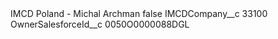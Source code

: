 <?xml version="1.0" encoding="UTF-8"?>
<CustomMetadata xmlns="http://soap.sforce.com/2006/04/metadata" xmlns:xsi="http://www.w3.org/2001/XMLSchema-instance" xmlns:xsd="http://www.w3.org/2001/XMLSchema">
    <label>IMCD Poland - Michal Archman</label>
    <protected>false</protected>
    <values>
        <field>IMCDCompany__c</field>
        <value xsi:type="xsd:string">33100</value>
    </values>
    <values>
        <field>OwnerSalesforceId__c</field>
        <value xsi:type="xsd:string">0050O0000088DGL</value>
    </values>
</CustomMetadata>
